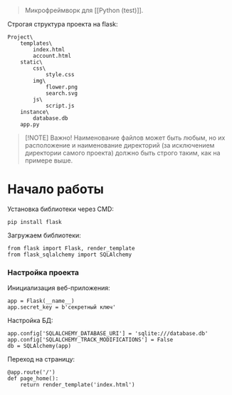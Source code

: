 >Микрофреймворк для [[Python (test)]].

Строгая структура проекта на flask:
```
Project\
	templates\
		index.html
		account.html
	static\
		css\
			style.css
		img\
			flower.png
			search.svg
		js\
			script.js
	instance\
		database.db
	app.py
```

> [!NOTE] Важно!
> Наименование файлов может быть любым, но их расположение и наименование директорий (за исключением директории самого проекта) должно быть строго таким, как на примере выше.


# Начало работы

Установка библиотеки через CMD:
```
pip install flask
```

Загружаем библиотеки:
```
from flask import Flask, render_template
from flask_sqlalchemy import SQLAlchemy
```

### Настройка проекта

Инициализация веб-приложения:
```
app = Flask(__name__)
app.secret_key = b'секретный ключ'
```

Настройка БД:
```
app.config['SQLALCHEMY_DATABASE_URI'] = 'sqlite:///database.db'
app.config['SQLALCHEMY_TRACK_MODIFICATIONS'] = False
db = SQLAlchemy(app)
```

Переход на страницу:
```
@app.route('/')  
def page_home():  
    return render_template('index.html')
```
